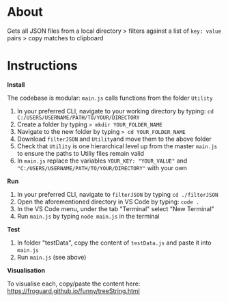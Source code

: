 # About

Gets all JSON files from a local directory > filters against a list of `key: value` pairs > copy matches to clipboard

# Instructions

**Install**

The codebase is modular: `main.js` calls functions from the folder `Utility`

1. In your preferred CLI, navigate to your working directory by typing: `cd C:/USERS/USERNAME/PATH/TO/YOUR/DIRECTORY`
2. Create a folder by typing `> mkdir YOUR_FOLDER_NAME`
3. Navigate to the new folder by typing `> cd YOUR_FOLDER_NAME`
4. Download `filterJSON` and `Utility`and move them to the above folder
5. Check that `Utility` is one hierarchical level up from the master `main.js` to ensure the paths to Utiliy files remain valid
6. In `main.js` replace the variables `YOUR_KEY: "YOUR_VALUE"` and `"C:/USERS/USERNAME/PATH/TO/YOUR/DIRECTORY"` with your own

**Run**

1. In your preferred CLI, navigate to `filterJSON` by typing `cd ./filterJSON`
2. Open the aforementioned directory in VS Code by typing: `code .`
3. In the VS Code menu, under the tab "Terminal" select "New Terminal"
4. Run `main.js` by typing `node main.js` in the terminal

**Test**

1. In folder "testData", copy the content of `testData.js` and paste it into `main.js`
2. Run `main.js` (see above)

**Visualisation**

To visualise each, copy/paste the content here: https://froguard.github.io/funny/treeString.html
